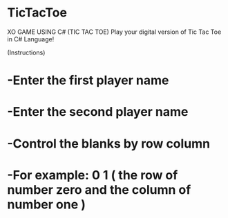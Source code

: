 # TicTacToe
XO GAME USING C# (TIC TAC TOE)
Play your digital version of Tic Tac Toe in C# Language!

(Instructions)
# -Enter the first player name
# -Enter the second player name
# -Control the blanks by row column
# -For example: 0 1 ( the row of number zero and the column of number one )
